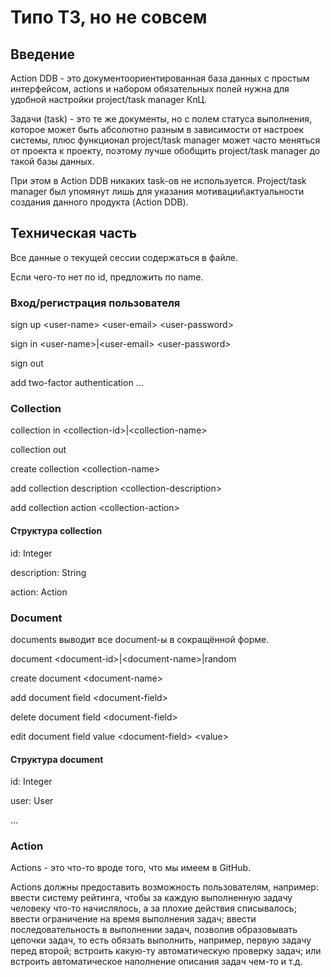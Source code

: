 # Типо ТЗ, но не совсем

## Введение

Action DDB - это документоориентированная база данных с простым интерфейсом, actions и набором обязательных полей
нужна для удобной настройки project/task manager КпЦ.

Задачи (task) - это те же документы, но с полем статуса
выполнения, которое может быть абсолютно разным в зависимости
от настроек системы, плюс функционал project/task manager может часто меняться
от проекта к проекту, поэтому лучше обобщить project/task manager до такой
базы данных.

При этом в Action DDB никаких task-ов не используется.
Project/task manager был упомянут лишь для указания мотивации\актуальности
создания данного продукта (Action DDB).

## Техническая часть

Все данные о текущей сессии содержаться в файле.

Если чего-то нет по id,
предложить по name.

### Вход/регистрация пользователя

sign up \<user-name> \<user-email> \<user-password>

sign in \<user-name>|\<user-email> \<user-password>

sign out

add two-factor authentication ...

### Collection

collection in \<collection-id>|\<collection-name>

collection out

create collection \<collection-name>

add collection description \<collection-description>

add collection action \<collection-action>

#### Структура collection

id: Integer

description: String

action: Action

### Document

documents выводит все document-ы в сокращённой форме.

document \<document-id>|\<document-name>|random

create document \<document-name>

add document field \<document-field>

delete document field \<document-field>

edit document field value \<document-field> \<value>

#### Структура document

id: Integer

user: User

...

### Action

Actions - это что-то вроде того, что мы имеем в GitHub.

Actions должны предоставить возможность пользователям, например: ввести систему рейтинга,
чтобы за каждую выполненную задачу человеку что-то начислялось,
а за плохие действия списывалось; ввести ограничение на время выполнения задач;
ввести последовательность в выполнении задач, позволив образовывать
цепочки задач, то есть обязать выполнить, например, первую задачу перед второй;
встроить какую-ту автоматическую проверку задач; или встроить автоматическое
наполнение описания задач чем-то и т.д.
